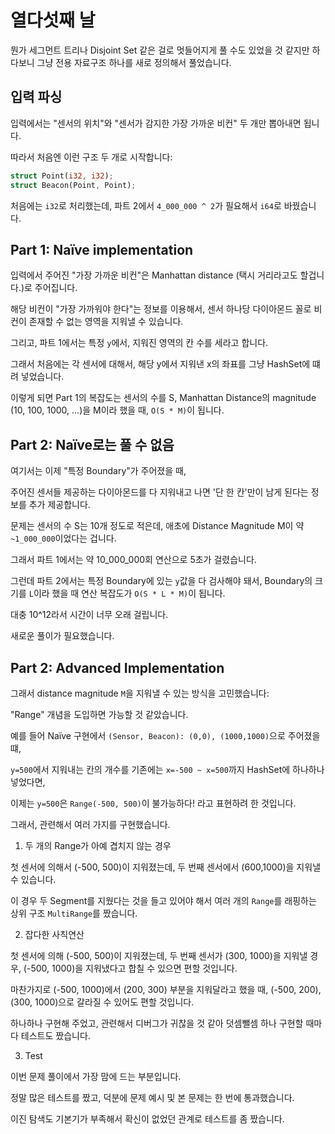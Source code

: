 # 열다섯째 날

뭔가 세그먼트 트리나 Disjoint Set 같은 걸로 멋들어지게 풀 수도 있었을 것 같지만 하다보니 그냥 전용 자료구조 하나를 새로 정의해서 풀었습니다.

## 입력 파싱

입력에서는 "센서의 위치"와 "센서가 감지한 가장 가까운 비컨" 두 개만 뽑아내면 됩니다.

따라서 처음엔 이런 구조 두 개로 시작합니다:

```Rust
struct Point(i32, i32);
struct Beacon(Point, Point);
```

처음에는 `i32`로 처리했는데, 파트 2에서 `4_000_000 ^ 2`가 필요해서 `i64`로 바꿨습니다.

## Part 1: Naïve implementation

입력에서 주어진 "가장 가까운 비컨"은 Manhattan distance (택시 거리라고도 할겁니다.)로 주어집니다.

해당 비컨이 "가장 가까워야 한다"는 정보를 이용해서, 센서 하나당 다이아몬드 꼴로 비컨이 존재할 수 없는 영역을 지워낼 수 있습니다.

그리고, 파트 1에서는 특정 `y`에서, 지워진 영역의 칸 수를 세라고 합니다.

그래서 처음에는 각 센서에 대해서, 해당 y에서 지워낸 x의 좌표를 그냥 HashSet에 떄려 넣었습니다.

이렇게 되면 Part 1의 복잡도는 센서의 수를 S, Manhattan Distance의 magnitude (10, 100, 1000, ...)을 M이라 했을 때, `O(S * M)`이 됩니다.

## Part 2: Naïve로는 풀 수 없음

여기서는 이제 "특정 Boundary"가 주어졌을 때,

주어진 센서들 제공하는 다이아몬드를 다 지워내고 나면 '단 한 칸'만이 남게 된다는 정보를 추가 제공합니다.

문제는 센서의 수 S는 10개 정도로 적은데, 애초에 Distance Magnitude M이 약 `~1_000_000`이었다는 겁니다.

그래서 파트 1에서는 약 10_000_000회 연산으로 5초가 걸렸습니다.

그런데 파트 2에서는 특정 Boundary에 있는 `y`값을 다 검사해야 돼서, Boundary의 크기를 `L`이라 했을 때 연산 복잡도가 `O(S * L * M)`이 됩니다.

대충 10^12라서 시간이 너무 오래 걸립니다.

새로운 풀이가 필요했습니다.

## Part 2: Advanced Implementation

그래서 distance magnitude `M`을 지워낼 수 있는 방식을 고민했습니다:

"Range" 개념을 도입하면 가능할 것 같았습니다.

예를 들어 Naïve 구현에서 `(Sensor, Beacon): (0,0), (1000,1000)`으로 주어졌을 떄,

`y=500`에서 지워내는 칸의 개수를 기존에는 `x=-500 ~ x=500`까지 HashSet에 하나하나 넣었다면,

이제는 `y=500`은 `Range(-500, 500)`이 불가능하다! 라고 표현하려 한 것입니다.

그래서, 관련해서 여러 가지를 구현했습니다.

1. 두 개의 Range가 아예 겹치지 않는 경우

첫 센서에 의해서 (-500, 500)이 지워졌는데, 두 번째 센서에서 (600,1000)을 지워낼 수 있습니다.

이 경우 두 Segment를 지웠다는 것을 들고 있어야 해서 여러 개의 `Range`를 래핑하는 상위 구조 `MultiRange`를 짰습니다.

2. 잡다한 사칙연산

첫 센서에 의해 (-500, 500)이 지워졌는데, 두 번째 센서가 (300, 1000)을 지워낼 경우, (-500, 1000)을 지워냈다고 합칠 수 있으면 편할 것입니다.

마찬가지로 (-500, 1000)에서 (200, 300) 부분을 지워달라고 했을 때, (-500, 200), (300, 1000)으로 갈라질 수 있어도 편할 것입니다.

하나하나 구현해 주었고, 관련해서 디버그가 귀찮을 것 같아 덧셈뺄셈 하나 구현할 때마다 테스트도 짰습니다.

3. Test

이번 문제 풀이에서 가장 맘에 드는 부분입니다.

정말 많은 테스트를 짰고, 덕분에 문제 예시 및 본 문제는 한 번에 통과했습니다.

이진 탐색도 기본기가 부족해서 확신이 없었던 관계로 테스트를 좀 짰습니다.
